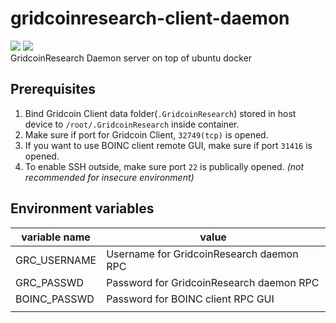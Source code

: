 # gridcoinresearch-client-daemon
[![](https://images.microbadger.com/badges/version/hdavid0510/gridcoinresearch-client-daemon:latest.svg)](https://microbadger.com/images/hdavid0510/gridcoinresearch-client-daemon:latest)
[![](https://images.microbadger.com/badges/image/hdavid0510/gridcoinresearch-client-daemon:latest.svg)](https://microbadger.com/images/hdavid0510/gridcoinresearch-client-daemon:latest)  
GridcoinResearch Daemon server on top of ubuntu docker

## Prerequisites
1. Bind Gridcoin Client data folder(`.GridcoinResearch`) stored in host device to `/root/.GridcoinResearch` inside container.
2. Make sure if port for Gridcoin Client, `32749(tcp)` is opened.
3. If you want to use BOINC client remote GUI, make sure if port `31416` is opened.
4. To enable SSH outside, make sure port `22` is publically opened. _(not recommended for insecure environment)_

## Environment variables
| variable name | value 	|
|--------------	|-------	|
| GRC_USERNAME 	| Username for GridcoinResearch daemon RPC 	|
| GRC_PASSWD 	| Password for GridcoinResearch daemon RPC 	|
| BOINC_PASSWD 	| Password for BOINC client RPC GUI |
|   |   |
